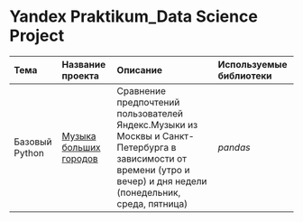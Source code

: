 # Yandex Praktikum_Data Science Project

| Тема | Название проекта | Описание | Используемые библиотеки |
| :---------------------- | :---------------------- | :---------------------- | :---------------------- |
| Базовый Python | [Музыка больших городов](ывывывыв) | Сравнение предпочтений пользователей Яндекс.Музыки из Москвы и Санкт-Петербурга в зависимости от времени (утро и вечер) и дня недели (понедельник, среда, пятница) | *pandas* |
